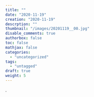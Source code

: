 ```yaml
---
title: ""
date: "2020-11-19"
creation: "2020-11-19"
descrption: ""
thumbnail: "/images/20201119__00.jpg"
disable_comments: true
authorbox: false
toc: false
mathjax: false
categories:
  - "uncategorized"
tags:
  - "untagged"
draft: true
weight: 5
---
```

.
<!--more-->

[Image_01]: /images/20201119__01.jpg
